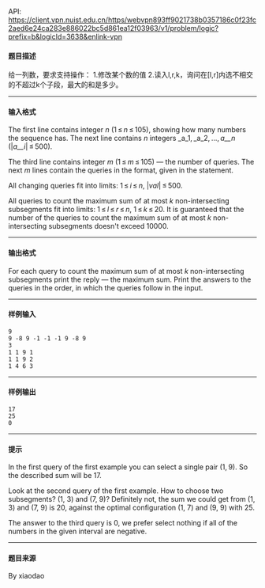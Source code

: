 API: https://client.vpn.nuist.edu.cn/https/webvpn893ff9021738b0357186c0f23fc2aed6e24ca283e886022bc5d861ea12f03963/v1/problem/logic?prefix=b&logicId=3638&enlink-vpn

#### 题目描述

给一列数，要求支持操作： 1.修改某个数的值 2.读入l,r,k，询问在\[l,r\]内选不相交的不超过k个子段，最大的和是多少。

---

#### 输入格式

The first line contains integer _n_ (1 ≤ _n_ ≤ 105), showing how many numbers the sequence has. The next line contains _n_ integers _a_1, _a_2, ..., _a__n_ (|_a__i_| ≤ 500).

The third line contains integer _m_ (1 ≤ _m_ ≤ 105) — the number of queries. The next _m_ lines contain the queries in the format, given in the statement.

All changing queries fit into limits: 1 ≤ _i_ ≤ _n_, |_val_| ≤ 500.

All queries to count the maximum sum of at most _k_ non-intersecting subsegments fit into limits: 1 ≤ _l_ ≤ _r_ ≤ _n_, 1 ≤ _k_ ≤ 20. It is guaranteed that the number of the queries to count the maximum sum of at most _k_ non-intersecting subsegments doesn't exceed 10000.

---

#### 输出格式

For each query to count the maximum sum of at most _k_ non-intersecting subsegments print the reply — the maximum sum. Print the answers to the queries in the order, in which the queries follow in the input.

---

#### 样例输入
```
9
9 -8 9 -1 -1 -1 9 -8 9
3
1 1 9 1
1 1 9 2
1 4 6 3
```

---

#### 样例输出
```
17
25
0
```

---

#### 提示

In the first query of the first example you can select a single pair (1, 9). So the described sum will be 17.

Look at the second query of the first example. How to choose two subsegments? (1, 3) and (7, 9)? Definitely not, the sum we could get from (1, 3) and (7, 9) is 20, against the optimal configuration (1, 7) and (9, 9) with 25.

The answer to the third query is 0, we prefer select nothing if all of the numbers in the given interval are negative.

---

#### 题目来源

By xiaodao
